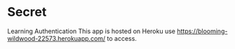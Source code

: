 # Secret
Learning Authentication
This app is hosted on Heroku use https://blooming-wildwood-22573.herokuapp.com/ to access.
